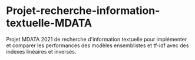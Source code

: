 # Projet-recherche-information-textuelle-MDATA

Projet MDATA 2021 de recherche d'information textuelle pour implémenter et comparer les performances des modèles ensemblistes et tf-idf avec des indexes linéaires et inversés.
